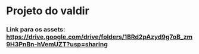 # Projeto do valdir


### Link para os assets: https://drive.google.com/drive/folders/1BRd2pAzyd9g7oB_zm9H3PnBn-hVemUZT?usp=sharing
